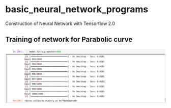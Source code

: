# basic_neural_network_programs
Construction of Neural Network with Tensorflow 2.0

## Training of network for Parabolic curve
![parabola](https://github.com/SriramSaravanamuthu/basic_neural_network_programs/blob/main/Parabola%20Training%20.png)
